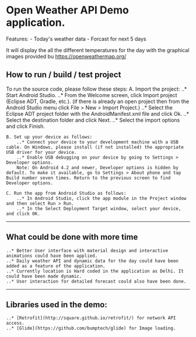 # Open Weather API Demo application.

Features:
	- Today's weather data
	- Forcast for next 5 days
	
It will display the all the different temperatures for the day with the graphical images provided bu https://openweathermap.org/

## How to run / build / test project

To run the source code, please follow these steps:
	A. Import the project:
		..* Start Android Studio.
		..* From the Welcome screen, click Import project (Eclipse ADT, Gradle, etc.).
			(if there is already an open project then from the Android Studio menu click File > New > Import Project.) 
		..* Select the Eclipse ADT project folder with the AndroidManifest.xml file and click Ok.
		..* Select the destination folder and click Next.
		..* Select the import options and click Finish.

	B. Set up your device as follows:
		..* Connect your device to your development machine with a USB cable. On Windows, please install (if not installed) the appropriate USB driver for your device.
		..* Enable USB debugging on your device by going to Settings > Developer options.
		Note: On Android 4.2 and newer, Developer options is hidden by default. To make it available, go to Settings > About phone and tap Build number seven times. Return to the previous screen to find Developer options.
		
	C. Run the app from Android Studio as follows:
		..* In Android Studio, click the app module in the Project window and then select Run > Run.
		..* In the Select Deployment Target window, select your device, and click OK.
	
---
	
## What could be done with more time
	
	..* Better User interface with material design and interactive animations could have been applied.
	..* Daily weather API and dynamic data for the day could have been added as a feature of the application.
	..* Currently location is Hard coded in the application as Delhi. It could have been made dynamic.
	..* User interaction for detailed forecast could also have been done.
	
---
	
## Libraries used in the demo:

	..* [Retrofit](http://square.github.io/retrofit/) for network API access. 
	..* [Glide](https://github.com/bumptech/glide) for Image loading. 